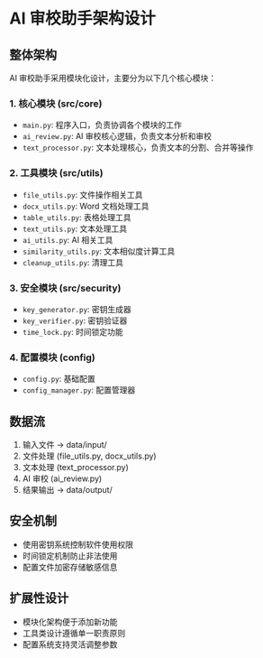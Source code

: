 # AI 审校助手架构设计

## 整体架构

AI 审校助手采用模块化设计，主要分为以下几个核心模块：

### 1. 核心模块 (src/core)

- `main.py`: 程序入口，负责协调各个模块的工作
- `ai_review.py`: AI 审校核心逻辑，负责文本分析和审校
- `text_processor.py`: 文本处理核心，负责文本的分割、合并等操作

### 2. 工具模块 (src/utils)

- `file_utils.py`: 文件操作相关工具
- `docx_utils.py`: Word 文档处理工具
- `table_utils.py`: 表格处理工具
- `text_utils.py`: 文本处理工具
- `ai_utils.py`: AI 相关工具
- `similarity_utils.py`: 文本相似度计算工具
- `cleanup_utils.py`: 清理工具

### 3. 安全模块 (src/security)

- `key_generator.py`: 密钥生成器
- `key_verifier.py`: 密钥验证器
- `time_lock.py`: 时间锁定功能

### 4. 配置模块 (config)

- `config.py`: 基础配置
- `config_manager.py`: 配置管理器

## 数据流

1. 输入文件 → data/input/
2. 文件处理 (file_utils.py, docx_utils.py)
3. 文本处理 (text_processor.py)
4. AI 审校 (ai_review.py)
5. 结果输出 → data/output/

## 安全机制

- 使用密钥系统控制软件使用权限
- 时间锁定机制防止非法使用
- 配置文件加密存储敏感信息

## 扩展性设计

- 模块化架构便于添加新功能
- 工具类设计遵循单一职责原则
- 配置系统支持灵活调整参数 